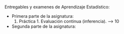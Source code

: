 Entregables y examenes de Aprendizaje Estadístico:

- Primera parte de la asignatura:
  1. Práctica 1. Evaluación continua (inferencia). --> 10
- Segunda parte de la asignatura:
